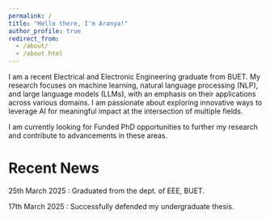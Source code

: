 ```yaml
---
permalink: /
title: "Hello there, I'm Aranya!"
author_profile: true
redirect_from: 
  - /about/
  - /about.html
---
```


I am a recent Electrical and Electronic Engineering graduate from BUET. My research focuses on machine learning, natural language processing (NLP), and large language models (LLMs), with an emphasis on their applications across various domains. I am passionate about exploring innovative ways to leverage AI for meaningful impact at the intersection of multiple fields.

I am currently looking for Funded PhD opportunities to further my research and contribute to advancements in these areas. 


Recent News
======
25th March 2025 : 	Graduated from the dept. of EEE, BUET.

17th March 2025 : 	Successfully defended my undergraduate thesis. 
